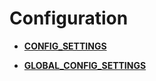 # Configuration<a name="EN-US_TOPIC_0245374835"></a>

-   **[CONFIG\_SETTINGS](config_settings.md)**  

-   **[GLOBAL\_CONFIG\_SETTINGS](global_config_settings.md)**  


